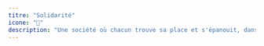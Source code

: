 ```yaml
---
titre: "Solidarité"
icone: "👥"
description: "Une société où chacun trouve sa place et s'épanouit, dans le respect mutuel et la bienveillance."
---
```

